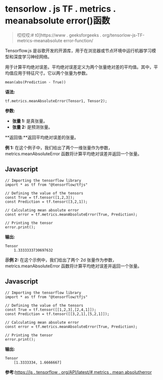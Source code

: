 # tensorlow . js TF . metrics . meanabsolute error()函数

> 哎哎哎:# t0]https://www . geeksforgeeks . org/tensorlow-js-TF-metrics-meanabsolute error-function/

Tensorflow.js 是谷歌开发的开源库，用于在浏览器或节点环境中运行机器学习模型和深度学习神经网络。

用于计算平均绝对误差。平均绝对误差定义为两个张量绝对差的平均值。其中，平均值应用于特征尺寸。它以两个张量为参数。

```
mean(abs(Prediction - True))
```

**语法:**

```
tf.metrics.meanAbsoluteError(Tensor1, Tensor2);
```

**参数:**

*   **张量 1:** 是真张量。
*   **张量 2:** 是预测张量。

**返回值:**返回平均绝对误差的张量。

**例 1:** 在这个例子中，我们给出了两个一维张量作为参数，metrics.meanAbsoluteError 函数将计算平均绝对误差并返回一个张量。

## Javascript

```
// Importing the tensorflow library
import * as tf from "@tensorflow/tfjs"

// Defining the value of the tensors
const True = tf.tensor([1,2,3]);
const Prediction = tf.tensor([3,2,1]);

// Calculating mean absolute error
const error = tf.metrics.meanAbsoluteError(True, Prediction);

// Printing the tensor
error.print();
```

**输出:**

```
Tensor
    1.3333333730697632
```

**示例 2:** 在这个示例中，我们给出了两个 2d 张量作为参数，metrics.meanAbsoluteError 函数将计算平均绝对误差并返回一个张量。

## Javascript

```
// Importing the tensorflow library
import * as tf from "@tensorflow/tfjs"

// Defining the value of the tensors
const True = tf.tensor([[1,2,3],[2,4,1]]);
const Prediction = tf.tensor([[3,2,1],[5,2,1]]);

// Calculating mean absolute error
const error = tf.metrics.meanAbsoluteError(True, Prediction);

// Printing the tensor
error.print();
```

**输出:**

```
Tensor
    [1.3333334, 1.6666667]
```

**参考:**[https://js . tensorflow . org/API/latest/# metrics . mean absolutherror](https://js.tensorflow.org/api/latest/#metrics.meanAbsoluteError)
